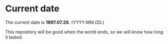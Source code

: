 # Current date

The current date is **1997.07.29.** (YYYY.MM.DD.)

This repository will be good when the world ends, so we will know how long it lasted.